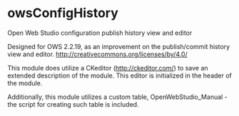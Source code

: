 # owsConfigHistory
Open Web Studio configuration publish history view and editor

Designed for OWS 2.2.19, as an improvement on the publish/commit history view and editor.
http://creativecommons.org/licenses/by/4.0/



This module does utilize a CKeditor (http://ckeditor.com/) to save an extended description of the module.  This editor is initialized in the header of the module.

Additionally, this module utilizes a custom table, OpenWebStudio_Manual - the script for creating such table is included.
